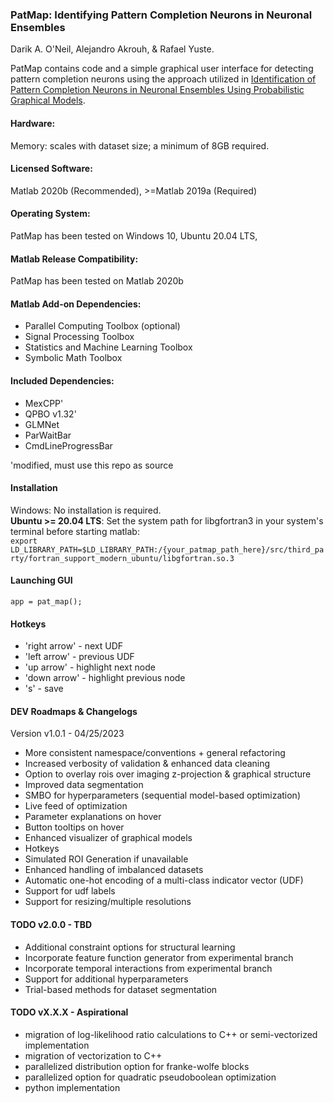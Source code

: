 ### PatMap: Identifying Pattern Completion Neurons in Neuronal Ensembles
Darik A. O'Neil, Alejandro Akrouh, & Rafael Yuste.

PatMap contains code and a simple graphical user interface for detecting pattern completion neurons using the approach utilized in [Identification of Pattern Completion Neurons in Neuronal Ensembles Using Probabilistic Graphical Models](https://www.jneurosci.org/content/41/41/8577).

#### Hardware:
Memory: scales with dataset size; a minimum of 8GB required. 

#### Licensed Software:
Matlab 2020b (Recommended), >=Matlab 2019a (Required)

#### Operating System:     
PatMap has been tested on Windows 10, Ubuntu 20.04 LTS, 

#### Matlab Release Compatibility:     
PatMap has been tested on Matlab 2020b

#### Matlab Add-on Dependencies:
* Parallel Computing Toolbox (optional)
* Signal Processing Toolbox
* Statistics and Machine Learning Toolbox
* Symbolic Math Toolbox

#### Included Dependencies:
* MexCPP'
* QPBO v1.32'
* GLMNet
* ParWaitBar
* CmdLineProgressBar

'modified, must use this repo as source

#### **Installation**
Windows: No installation is required.      
**Ubuntu >= 20.04 LTS**:
Set the system path for libgfortran3 in your system's terminal before starting matlab:      
`export LD_LIBRARY_PATH=$LD_LIBRARY_PATH:/{your_patmap_path_here}/src/third_party/fortran_support_modern_ubuntu/libgfortran.so.3`

#### Launching GUI
```app = pat_map();```

#### Hotkeys
* 'right arrow' - next UDF
* 'left arrow' - previous UDF
* 'up arrow' - highlight next node
* 'down arrow' - highlight previous node
* 's' - save

#### DEV Roadmaps & Changelogs

Version v1.0.1 - 04/25/2023
* More consistent namespace/conventions + general refactoring
* Increased verbosity of validation & enhanced data cleaning
* Option to overlay rois over imaging z-projection & graphical structure
* Improved data segmentation
* SMBO for hyperparameters (sequential model-based optimization)
* Live feed of optimization
* Parameter explanations on hover
* Button tooltips on hover
* Enhanced visualizer of graphical models
* Hotkeys
* Simulated ROI Generation if unavailable
* Enhanced handling of imbalanced datasets
* Automatic one-hot encoding of a multi-class indicator vector (UDF)
* Support for udf labels
* Support for resizing/multiple resolutions

#### TODO v2.0.0 - TBD
* Additional constraint options for structural learning
* Incorporate feature function generator from experimental branch
* Incorporate temporal interactions from experimental branch
* Support for additional hyperparameters
* Trial-based methods for dataset segmentation

#### TODO vX.X.X - Aspirational
* migration of log-likelihood ratio calculations to C++ or semi-vectorized implementation
* migration of vectorization to C++
* parallelized distribution option for franke-wolfe blocks
* parallelized option for quadratic pseudoboolean optimization
* python implementation
